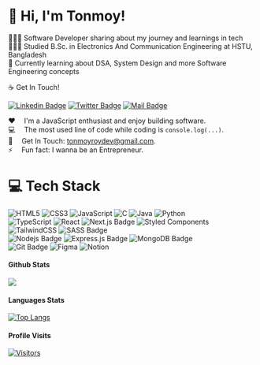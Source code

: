 <!-- ![Github Banner](assets/..) -->

# 👋 Hi, I'm Tonmoy!
👩🏻‍💻 Software Developer sharing about my journey and learnings in tech<br/>
👩🏻‍🎓 Studied B.Sc. in Electronics And Communication Engineering at HSTU, Bangladesh<br/>
💭 Currently learning about DSA, System Design and more Software Engineering concepts<br/>

:coffee: Get In Touch!
<!-- 
[![Facebook Badge](https://img.shields.io/badge/Facebook-1877F2?style=for-the-badge&logo=facebook&logoColor=white)](https://facebook.com) 
[![Youtube Badge](https://img.shields.io/badge/YouTube-FF0000?style=for-the-badge&logo=youtube&logoColor=white)](https://youtube.com/) 
-->
[![Linkedin Badge](https://img.shields.io/badge/LinkedIn-0077B5?style=for-the-badge&logo=linkedin&logoColor=white)](https://www.linkedin.com/in/tonmoy-dev/) 
[![Twitter Badge](https://img.shields.io/badge/Twitter-1DA1F2?style=for-the-badge&logo=twitter&logoColor=white)](https://twitter.com/tonmoy__dev) 
[![Mail Badge](https://img.shields.io/badge/Gmail-D14836?style=for-the-badge&logo=gmail&logoColor=white)](mailto:tonmoyroydev@gmail.com)

:hearts: &emsp;I'm a JavaScript enthusiast and enjoy building software. <br/>
:computer: &emsp;The most used line of code while coding is `console.log(...)`. <br/>
:e-mail: &emsp;Get In Touch: tonmoyroydev@gmail.com.<br/>
⚡ &emsp;Fun fact: I wanna be an Entrepreneur.

# 💻 Tech Stack
<!-- Badges from https://github.com/Ileriayo/markdown-badges -->
![HTML5](https://img.shields.io/badge/html5-%23E34F26.svg?style=for-the-badge&logo=html5&logoColor=white)
![CSS3](https://img.shields.io/badge/css3-%231572B6.svg?style=for-the-badge&logo=css3&logoColor=white)
![JavaScript](https://img.shields.io/badge/javascript-%23323330.svg?style=for-the-badge&logo=javascript&logoColor=%23F7DF1E)
![C](https://img.shields.io/badge/c-%2300599C.svg?style=for-the-badge&logo=c&logoColor=white)
![Java](https://img.shields.io/badge/java-%23ED8B00.svg?style=for-the-badge&logo=openjdk&logoColor=white)
![Python](https://img.shields.io/badge/python-3670A0?style=for-the-badge&logo=python&logoColor=ffdd54)<br/>
![TypeScript](https://img.shields.io/badge/typescript-%23007ACC.svg?style=for-the-badge&logo=typescript&logoColor=white)
![React](https://img.shields.io/badge/react-%2320232a.svg?style=for-the-badge&logo=react&logoColor=%2361DAFB)
![Next.js Badge](https://img.shields.io/badge/next.js-000000?style=for-the-badge&logo=nextdotjs&logoColor=white)
![Styled Components](https://img.shields.io/badge/styled--components-DB7093?style=for-the-badge&logo=styled-components&logoColor=white)
![TailwindCSS](https://img.shields.io/badge/tailwindcss-%2338B2AC.svg?style=for-the-badge&logo=tailwind-css&logoColor=white)
![SASS Badge](https://img.shields.io/badge/Sass-CC6699?style=for-the-badge&logo=sass&logoColor=white)<br/>
![Nodejs Badge](https://img.shields.io/badge/-Nodejs-3C873A?style=for-the-badge&labelColor=black&logo=node.js&logoColor=3C873A)
![Express.js Badge](https://img.shields.io/badge/Express.js-000000?style=for-the-badge&logo=express&logoColor=white)
![MongoDB Badge](https://img.shields.io/badge/MongoDB-4EA94B?style=for-the-badge&logo=mongodb&logoColor=white)
<br/>
![Git Badge](https://img.shields.io/badge/Git-F05032?style=for-the-badge&logo=git&logoColor=white)
![Figma](https://img.shields.io/badge/figma-%23F24E1E.svg?style=for-the-badge&logo=figma&logoColor=white)
![Notion](https://img.shields.io/badge/Notion-%23000000.svg?style=for-the-badge&logo=notion&logoColor=white)


#### Github Stats
![](https://github-readme-stats.vercel.app/api?username=tonmoy-dev&show_icons=true&theme=dracula&hide_border=false&include_all_commits=true&count_private=true)<br/>
<!-- GitHub stats from https://github.com/anuraghazra/github-readme-stats -->

#### Languages Stats
[![Top Langs](https://github-readme-stats.vercel.app/api/top-langs/?username=tonmoy-dev&layout=pie&show_icons=true&theme=dracula)](https://github.com/tonmoy-dev/github-readme-stats)

#### Profile Visits
[![Visitors](https://api.visitorbadge.io/api/visitors?path=https%3A%2F%2Fgithub.com%2Ftonmoy-dev%2Ftonmoy-dev%2F&countColor=%23263759)](https://visitorbadge.io/status?path=https%3A%2F%2Fgithub.com%2Ftonmoy-dev%2Ftonmoy-dev%2F)

